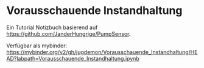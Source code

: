 # Vorausschauende Instandhaltung

Ein Tutorial Notizbuch basierend auf https://github.com/JanderHungrige/PumpSensor.

Verfügbar als mybinder: https://mybinder.org/v2/gh/jugdemon/Vorausschauende_Instandhaltung/HEAD?labpath=Vorausschauende_Instandhaltung.ipynb
